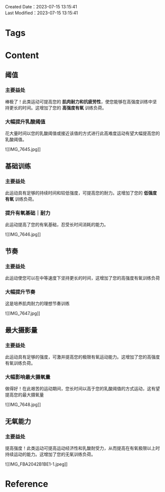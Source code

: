 Created Date：2023-07-15 13:15:41  
Last Modified：2023-07-15 13:15:41

# Tags

# Content

## 阈值

### 主要益处

棒极了！此类运动可提高您的 **肌肉耐力和抗疲劳性**，使您能够在高强度训练中坚持更长的时间。这增加了您的 **高强度有氧** 训练负荷。

### 大幅提升乳酸阈值

花大量时间以您的乳酸阈值或接近该值的方式进行此高难度运动有望大幅提高您的乳酸阈值。

![[IMG_7645.jpg]]

## 基础训练

### 主要益处

此运动具有足够的持续时间和较低强度，可提高您的耐力。这增加了您的 **低强度有氧** 训练负荷。

### 提升有氧基础｜耐力

此运动提高了您的有氧基础，忍受长时间消耗的能力。

![[IMG_7646.jpg]]

## 节奏

### 主要益处

此运动使您可以在中等速度下坚持更长的时间，这增加了您的高强度有氧训练负荷

### 大幅提升节奏

这是培养肌肉耐力的理想节奏训练

![[IMG_7647.jpg]]

## 最大摄影量

### 主要益处

此运动具有足够的强度，可激并提高您的极限有氧运动能力。这增加了您的高强度有氧训练负荷。

### 大幅影响最大摄氧量

做得好！在此艰苦的运动期间，您长时间以高于您的乳酸阈值的方式运动，这有望提高您的最大摄氧量

![[IMG_7648.jpg]]  

## 无氧能力

### 主要益处

提高强度！此类运动可提高运动经济性和乳酸耐受力，从而提高在有氧极限以上时持续运动的能力。这增加了您的无氧训练负荷。  

![[IMG_FBA2042B1BE1-1.jpeg]]

# Reference
